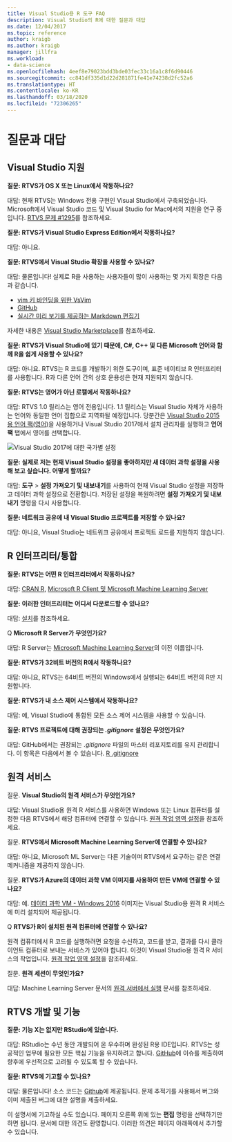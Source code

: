 ```yaml
---
title: Visual Studio용 R 도구 FAQ
description: Visual Studio의 R에 대한 질문과 대답
ms.date: 12/04/2017
ms.topic: reference
author: kraigb
ms.author: kraigb
manager: jillfra
ms.workload:
- data-science
ms.openlocfilehash: 4eef8e79023bdd3bde03fec33c16a1c8f6d90446
ms.sourcegitcommit: cc841df335d1d22d281871fe41e74238d2fc52a6
ms.translationtype: HT
ms.contentlocale: ko-KR
ms.lasthandoff: 03/18/2020
ms.locfileid: "72306265"
---
```

# <a name="frequently-asked-questions"></a>질문과 대답

## <a name="visual-studio-support"></a>Visual Studio 지원

**질문: RTVS가 OS X 또는 Linux에서 작동하나요?**

대답: 현재 RTVS는 Windows 전용 구현인 Visual Studio에서 구축되었습니다. Microsoft에서 Visual Studio 코드 및 Visual Studio for Mac에서의 지원을 연구 중입니다. [RTVS 문제 #1295](https://github.com/Microsoft/RTVS/issues/1295)를 참조하세요.

**질문: RTVS가 Visual Studio Express Edition에서 작동하나요?**

대답: 아니요.

**질문: RTVS에서 Visual Studio 확장을 사용할 수 있나요?**

대답: 물론입니다! 실제로 R을 사용하는 사용자들이 많이 사용하는 몇 가지 확장은 다음과 같습니다.

- [vim 키 바인딩을 위한 VsVim](https://marketplace.visualstudio.com/items?itemName=JaredParMSFT.VsVim)
- [GitHub](https://marketplace.visualstudio.com/items?itemName=GitHub.GitHubExtensionforVisualStudio)
- [실시간 미리 보기를 제공하는 Markdown 편집기](https://marketplace.visualstudio.com/items?itemName=MadsKristensen.MarkdownEditor)

자세한 내용은 [Visual Studio Marketplace](https://marketplace.visualstudio.com/)를 참조하세요.

**질문: RTVS가 Visual Studio에 있기 때문에, C#, C++ 및 다른 Microsoft 언어와 함께 R을 쉽게 사용할 수 있나요?**

대답: 아니요. RTVS는 R 코드를 개발하기 위한 도구이며, 표준 네이티브 R 인터프리터를 사용합니다. R과 다른 언어 간의 상호 운용성은 현재 지원되지 않습니다.

**질문: RTVS는 영어가 아닌 로캘에서 작동하나요?**

대답: RTVS 1.0 릴리스는 영어 전용입니다. 1\.1 릴리스는 Visual Studio 자체가 사용하는 언어와 동일한 언어 집합으로 지역화될 예정입니다. 당분간은 [Visual Studio 2015용 언어 팩(영어)](https://www.microsoft.com/download/details.aspx?id=48157)을 사용하거나 Visual Studio 2017에서 설치 관리자를 실행하고 **언어 팩** 탭에서 영어를 선택합니다.

![Visual Studio 2017에 대한 국가별 설정](media/FAQ-international-settings.png)

**질문: 실제로 저는 현재 Visual Studio 설정을 좋아하지만 새 데이터 과학 설정을 사용해 보고 싶습니다. 어떻게 할까요?**

대답: **도구** > **설정 가져오기 및 내보내기**를 사용하여 현재 Visual Studio 설정을 저장하고 데이터 과학 설정으로 전환합니다. 저장된 설정을 복원하려면 **설정 가져오기 및 내보내기** 명령을 다시 사용합니다.

**질문: 네트워크 공유에 내 Visual Studio 프로젝트를 저장할 수 있나요?**

대답: 아니요, Visual Studio는 네트워크 공유에서 프로젝트 로드를 지원하지 않습니다.

## <a name="r-interpretersintegration"></a>R 인터프리터/통합

**질문: RTVS는 어떤 R 인터프리터에서 작동하나요?**

대답: [CRAN R](https://cran.r-project.org/), [Microsoft R Client 및 Microsoft Machine Learning Server](/machine-learning-server/)

**질문: 이러한 인터프리터는 어디서 다운로드할 수 있나요?**

대답: [설치](installing-r-tools-for-visual-studio.md)를 참조하세요.

Q **Microsoft R Server가 무엇인가요?**

대답: R Server는 [Microsoft Machine Learning Server](/machine-learning-server/what-is-machine-learning-server)의 이전 이름입니다.

**질문: RTVS가 32비트 버전의 R에서 작동하나요?**

대답: 아니요, RTVS는 64비트 버전의 Windows에서 실행되는 64비트 버전의 R만 지원합니다.

**질문: RTVS가 내 소스 제어 시스템에서 작동하나요?**

대답: 예, Visual Studio에 통합된 모든 소스 제어 시스템을 사용할 수 있습니다.

**질문: RTVS 프로젝트에 대해 권장되는 *.gitignore* 설정은 무엇인가요?**

대답: GitHub에서는 권장되는 *.gitignore* 파일의 마스터 리포지토리를 유지 관리합니다. 이 항목은 다음에서 볼 수 있습니다. [R .gitignore](https://github.com/github/gitignore/blob/master/R.gitignore)

## <a name="remote-services"></a>원격 서비스

질문. **Visual Studio의 원격 서비스가 무엇인가요?**

대답: Visual Studio용 원격 R 서비스를 사용하면 Windows 또는 Linux 컴퓨터를 설정한 다음 RTVS에서 해당 컴퓨터에 연결할 수 있습니다. [원격 작업 영역 설정](setting-up-remote-r-workspaces.md)을 참조하세요.

질문. **RTVS에서 Microsoft Machine Learning Server에 연결할 수 있나요?**

대답: 아니요, Microsoft ML Server는 다른 기술이며 RTVS에서 요구하는 같은 연결 메커니즘을 제공하지 않습니다.

질문. **RTVS가 Azure의 데이터 과학 VM 이미지를 사용하여 만든 VM에 연결할 수 있나요?**

대답: 예. [데이터 과학 VM - Windows 2016](https://azure.microsoft.com/services/virtual-machines/data-science-virtual-machines/) 이미지는 Visual Studio용 원격 R 서비스에 미리 설치되어 제공됩니다.

Q **RTVS가 R이 설치된 원격 컴퓨터에 연결할 수 있나요?**

원격 컴퓨터에서 R 코드를 실행하려면 요청을 수신하고, 코드를 받고, 결과를 다시 클라이언트 컴퓨터로 보내는 서비스가 있어야 합니다. 이것이 Visual Studio용 원격 R 서비스의 작업입니다. [원격 작업 영역 설정](setting-up-remote-r-workspaces.md)을 참조하세요.

질문. **원격 세션이 무엇인가요?**

대답: Machine Learning Server 문서의 [원격 서버에서 실행](/machine-learning-server/r/how-to-execute-code-remotely) 문서를 참조하세요.

## <a name="rtvs-development-and-features"></a>RTVS 개발 및 기능

**질문: 기능 X는 없지만 RStudio에 있습니다.**

대답: RStudio는 수년 동안 개발되어 온 우수하며 완성된 R용 IDE입니다. RTVS는 성공적인 업무에 필요한 모든 핵심 기능을 유지하려고 합니다. [GitHub](https://github.com/Microsoft/RTVS/issues/)에 이슈를 제출하여 향후에 우선적으로 고려될 수 있도록 할 수 있습니다.

**질문: RTVS에 기고할 수 있나요?**

대답: 물론입니다! 소스 코드는 [Github](https://github.com/microsoft/RTVS)에 제공됩니다. 문제 추적기를 사용해서 버그와 이미 제출된 버그에 대한 설명을 제출하세요.

이 설명서에 기고하실 수도 있습니다. 페이지 오른쪽 위에 있는 **편집** 명령을 선택하기만 하면 됩니다. 문서에 대한 의견도 환영합니다. 이러한 의견은 페이지 아래쪽에서 추가할 수 있습니다.
